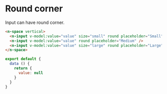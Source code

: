 # Round corner

Input can have round corner.

```html
<n-space vertical>
  <n-input v-model:value="value" size="small" round placeholder="Small" />
  <n-input v-model:value="value" round placeholder="Medium" />
  <n-input v-model:value="value" size="large" round placeholder="Large" />
</n-space>
```

```js
export default {
  data () {
    return {
      value: null
    }
  }
}
```
